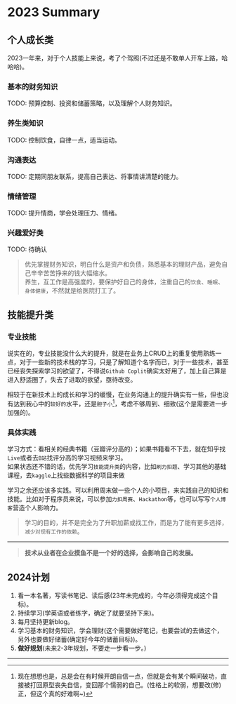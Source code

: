 # 2023 Summary

## 个人成长类

2023一年来，对于个人技能上来说，考了个驾照(不过还是不敢单人开车上路，哈哈哈)。

### 基本的财务知识

TODO: 预算控制、投资和储蓄策略，以及理解个人财务知识。

### 养生类知识

TODO: 控制饮食，自律一点，适当运动。

### 沟通表达

TODO: 定期同朋友联系，提高自己表达、将事情讲清楚的能力。

### 情绪管理

TODO: 提升情商，学会处理压力、情绪。

### 兴趣爱好类

TODO: 待确认

> 优先掌握财务知识，明白什么是资产和负债，熟悉基本的理财产品，避免自己辛辛苦苦挣来的钱大幅缩水。  
> 养生，互工作是高强度的，要保护好自己的身体，注重自己的`饮食`、`睡眠`、`身体健康`，不然就是给医院打工了。

## 技能提升类

### 专业技能

说实在的，专业技能没什么大的提升，就是在业务上CRUD上的重复使用熟练一点，对于一些新的技术栈的学习，只是了解知道个名字而已，对于一些技术，甚至已经丧失探索学习的欲望了，不得说`Github Coplit`确实太好用了，加上自己算是进入舒适圈了，失去了进取的欲望，亟待改变。

相较于在新技术上的成长和学习的缓慢，在业务沟通上的提升确实有一些，但也没有达到我心中的`较好的`水平，还是`胆子小`[^e]，考虑不够周到、细致(这个是需要进一步加强的)。

### 具体实践

学习方式：看相关的经典书籍（豆瓣评分高的）；如果书籍看不下去，就在知乎找`Live`或者去`B站`找评分高的学习视频来学习。  
如果状态还不错的话，优先学习`技能提升类`的内容，比如`刷力扣题`、学习其他的基础课程，去`kaggle`上找些数据科学的项目来做

学习之余还应该多实践。可以利用周末做一些个人的小项目，来实践自己的知识和技能。比如对于程序员来说，可以参加`力扣周赛`、`Hackathon`等，也可以写写`个人博客`营造个人影响力。

> 学习的目的，并不是完全为了升职加薪或找工作，而是为了能有更多选择，`减少对现有工作的依赖`。

---
> **技术从业者在企业摸鱼不是一个好的选择，会影响自己的发展。**

## 2024计划

1. 看一本名著，写读书笔记、读后感(23年未完成的，今年必须得完成这个目标)。
2. 持续学习(学英语或者练字，确定了就要坚持下来)。
3. 每月坚持更新blog。
4. 学习基本的财务知识，学会理财(这个需要做好笔记，也要尝试的去做这个，另外也要做好储蓄(确定好今年的储蓄目标))。
5. **做好规划**(未来2-3年规划，不要走一步看一步。)

---

[^e]: 现在想想也是，总是会在有时候开朗自信一点，但就是会有某个瞬间破功，直接被打回原型丧失自信，变回那个懦弱的自己。(性格上的软弱，想要改(修)正，但这个真的好难啊~)
